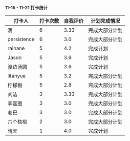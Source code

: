 **11-15 - 11-21 打卡统计**

| 打卡人     | 打卡次数 | 自我评价 | 计划完成情况   |
| ---------- | -------- | -------- | -------------- |
|滴|6|3.33|完成大部分计划|
|persistence|6|3.0|完成大部分计划|
|rainane|5|4.2|完成计划|
|Jason|5|3.6|完成计划|
|渡边汤圆|5|3.6|完成计划|
|litanyue|5|3.2|完成大部分计划|
|柠檬樹|5|2.8|完成大部分计划|
|刘洁|3|3.33|完成大部分计划|
|李嘉图|3|3.0|完成大部分计划|
|老巴|3|3.0|完成大部分计划|
|六个核桃|2|3.0|完成大部分计划|
|晴天|1|4.0|完成计划|


